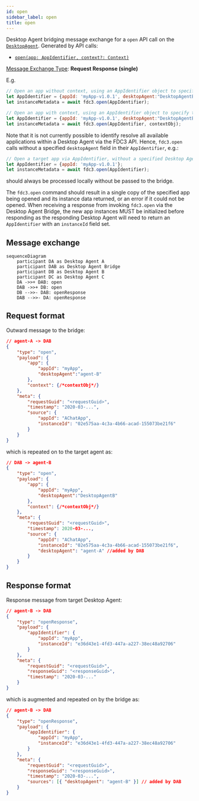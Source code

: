 ```yaml
---
id: open
sidebar_label: open
title: open
---
```


Desktop Agent bridging message exchange for a `open` API call on the [`DesktopAgent`](../../api/ref/DesktopAgent). Generated by API calls:

* [`open(app: AppIdentifier, context?: Context)`](../../api/ref/DesktopAgent#open)

[Message Exchange Type](../spec#individual-message-exchanges): **Request Response (single)**

E.g.

```javascript
// Open an app without context, using an AppIdentifier object to specify the target and Desktop Agent
let AppIdentifier = {appId: 'myApp-v1.0.1', desktopAgent:"DesktopAgentB"};
let instanceMetadata = await fdc3.open(AppIdentifier);

// Open an app with context, using an AppIdentifier object to specify the target and Desktop Agent
let AppIdentifier = {appId: 'myApp-v1.0.1', desktopAgent:"DesktopAgentB"};
let instanceMetadata = await fdc3.open(AppIdentifier, contextObj);
```

Note that it is not currently possible to identify resolve all available applications within a Desktop Agent via the FDC3 API. Hence, `fdc3.open` calls without a specified `desktopAgent` field in their `AppIdentifier`, e.g.:

```javascript
// Open a target app via AppIdentifier, without a specified Desktop Agent 
let AppIdentifier = {appId: 'myApp-v1.0.1'};
let instanceMetadata = await fdc3.open(AppIdentifier);
```

should always be processed locally without be passed to the bridge.

The `fdc3.open` command should result in a single copy of the specified app being opened and its instance data returned, or an error if it could not be opened. When receiving a response from invoking `fdc3.open` via the Desktop Agent Bridge, the new app instances MUST be  initialized before responding as the responding Desktop Agent will need to return an `AppIdentifier` with an `instanceId` field set.

## Message exchange

```mermaid
sequenceDiagram
    participant DA as Desktop Agent A
    participant DAB as Desktop Agent Bridge
    participant DB as Desktop Agent B
    participant DC as Desktop Agent C
    DA ->>+ DAB: open
    DAB ->>+ DB: open
    DB -->>- DAB: openResponse
    DAB -->>- DA: openResponse
```

## Request format

Outward message to the bridge:

```json
// agent-A -> DAB
{
    "type": "open",
    "payload": {
        "app": {
            "appId": "myApp",
            "desktopAgent":"agent-B"
        },
        "context": {/*contextObj*/}
    },
    "meta": {
        "requestGuid": "<requestGuid>",
        "timestamp": "2020-03-...",
        "source": {
            "appId": "AChatApp",
            "instanceId": "02e575aa-4c3a-4b66-acad-155073be21f6"
        }
    }
}
```

which is repeated on to the target agent as:

```json
// DAB -> agent-B
{
    "type": "open",
    "payload": {
        "app": {
            "appId": "myApp",
            "desktopAgent":"DesktopAgentB"
        },
        "context": {/*contextObj*/}
    },
    "meta": {
        "requestGuid": "<requestGuid>",
        "timestamp": 2020-03-...,
        "source": {
            "appId": "AChatApp",
            "instanceId": "02e575aa-4c3a-4b66-acad-155073be21f6",
            "desktopAgent": "agent-A" //added by DAB
        }
    }
}
```

## Response format

Response message from target Desktop Agent:

```json
// agent-B -> DAB
{
    "type": "openResponse",
    "payload": {
        "appIdentifier": {
            "appId": "myApp",
            "instanceId": "e36d43e1-4fd3-447a-a227-38ec48a92706"
        }
    },
    "meta": {
        "requestGuid": "<requestGuid>",
        "responseGuid": "<responseGuid>",
        "timestamp": "2020-03-..."
    }
}
```

which is augmented and repeated on by the bridge as:

```json
// agent-B -> DAB
{
    "type": "openResponse",
    "payload": {
        "appIdentifier": {
            "appId": "myApp",
            "instanceId": "e36d43e1-4fd3-447a-a227-38ec48a92706"
        }
    },
    "meta": {
        "requestGuid": "<requestGuid>",
        "responseGuid": "<responseGuid>",
        "timestamp": "2020-03-...",
        "sources": [{ "desktopAgent": "agent-B" }] // added by DAB
    }
}
```
